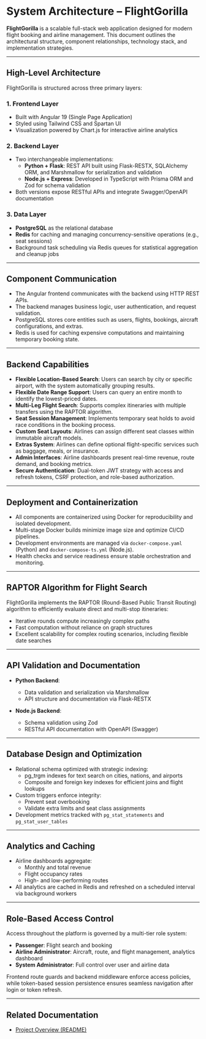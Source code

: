 # System Architecture – FlightGorilla

**FlightGorilla** is a scalable full-stack web application designed for modern flight booking and airline management. This document outlines the architectural structure, component relationships, technology stack, and implementation strategies.

---

## High-Level Architecture

FlightGorilla is structured across three primary layers:

### 1. Frontend Layer
- Built with Angular 19 (Single Page Application)
- Styled using Tailwind CSS and Spartan UI
- Visualization powered by Chart.js for interactive airline analytics

### 2. Backend Layer
- Two interchangeable implementations:
  - **Python + Flask**: REST API built using Flask-RESTX, SQLAlchemy ORM, and Marshmallow for serialization and validation
  - **Node.js + Express**: Developed in TypeScript with Prisma ORM and Zod for schema validation
- Both versions expose RESTful APIs and integrate Swagger/OpenAPI documentation

### 3. Data Layer
- **PostgreSQL** as the relational database
- **Redis** for caching and managing concurrency-sensitive operations (e.g., seat sessions)
- Background task scheduling via Redis queues for statistical aggregation and cleanup jobs

---

## Component Communication

- The Angular frontend communicates with the backend using HTTP REST APIs.
- The backend manages business logic, user authentication, and request validation.
- PostgreSQL stores core entities such as users, flights, bookings, aircraft configurations, and extras.
- Redis is used for caching expensive computations and maintaining temporary booking state.

---

## Backend Capabilities

- **Flexible Location-Based Search**: Users can search by city or specific airport, with the system automatically grouping results.
- **Flexible Date Range Support**: Users can query an entire month to identify the lowest-priced dates.
- **Multi-Leg Flight Search**: Supports complex itineraries with multiple transfers using the RAPTOR algorithm.
- **Seat Session Management**: Implements temporary seat holds to avoid race conditions in the booking process.
- **Custom Seat Layouts**: Airlines can assign different seat classes within immutable aircraft models.
- **Extras System**: Airlines can define optional flight-specific services such as baggage, meals, or insurance.
- **Admin Interfaces**: Airline dashboards present real-time revenue, route demand, and booking metrics.
- **Secure Authentication**: Dual-token JWT strategy with access and refresh tokens, CSRF protection, and role-based authorization.

---

## Deployment and Containerization

- All components are containerized using Docker for reproducibility and isolated development.
- Multi-stage Docker builds minimize image size and optimize CI/CD pipelines.
- Development environments are managed via `docker-compose.yaml` (Python) and `docker-compose-ts.yml` (Node.js).
- Health checks and service readiness ensure stable orchestration and monitoring.

---

## RAPTOR Algorithm for Flight Search

FlightGorilla implements the RAPTOR (Round-Based Public Transit Routing) algorithm to efficiently evaluate direct and multi-stop itineraries:

- Iterative rounds compute increasingly complex paths
- Fast computation without reliance on graph structures
- Excellent scalability for complex routing scenarios, including flexible date searches

---

## API Validation and Documentation

- **Python Backend**:
  - Data validation and serialization via Marshmallow
  - API structure and documentation via Flask-RESTX

- **Node.js Backend**:
  - Schema validation using Zod
  - RESTful API documentation with OpenAPI (Swagger)

---

## Database Design and Optimization

- Relational schema optimized with strategic indexing:
  - pg_trgm indexes for text search on cities, nations, and airports
  - Composite and foreign key indexes for efficient joins and flight lookups
- Custom triggers enforce integrity:
  - Prevent seat overbooking
  - Validate extra limits and seat class assignments
- Development metrics tracked with `pg_stat_statements` and `pg_stat_user_tables`

---

## Analytics and Caching

- Airline dashboards aggregate:
  - Monthly and total revenue
  - Flight occupancy rates
  - High- and low-performing routes
- All analytics are cached in Redis and refreshed on a scheduled interval via background workers

---

## Role-Based Access Control

Access throughout the platform is governed by a multi-tier role system:

- **Passenger**: Flight search and booking
- **Airline Administrator**: Aircraft, route, and flight management, analytics dashboard
- **System Administrator**: Full control over user and airline data

Frontend route guards and backend middleware enforce access policies, while token-based session persistence ensures seamless navigation after login or token refresh.

---

## Related Documentation

- [Project Overview (README)](../README.md)
